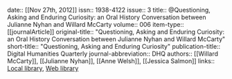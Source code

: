 date:: [[Nov 27th, 2012]]
issn:: 1938-4122
issue:: 3
title:: @Questioning, Asking and Enduring Curiosity: an Oral History Conversation between Julianne Nyhan and Willard McCarty
volume:: 006
item-type:: [[journalArticle]]
original-title:: "Questioning, Asking and Enduring Curiosity: an Oral History Conversation between Julianne Nyhan and Willard McCarty"
short-title:: "Questioning, Asking and Enduring Curiosity"
publication-title:: Digital Humanities Quarterly
journal-abbreviation:: DHQ
authors:: [[Willard McCarty]], [[Julianne Nyhan]], [[Anne Welsh]], [[Jessica Salmon]]
links:: [Local library](zotero://select/groups/2386895/items/VK4Z5XRH), [Web library](https://www.zotero.org/groups/2386895/items/VK4Z5XRH)
